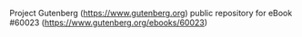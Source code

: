 Project Gutenberg (https://www.gutenberg.org) public repository for
eBook #60023 (https://www.gutenberg.org/ebooks/60023)
